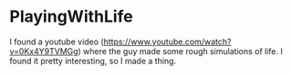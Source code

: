 # PlayingWithLife

I found a youtube video (https://www.youtube.com/watch?v=0Kx4Y9TVMGg) where the guy made some rough simulations of life. I found it pretty interesting, so I made a thing.
